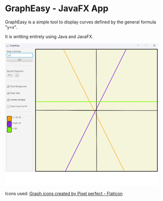 # GraphEasy - JavaFX App
GraphEasy is a simple tool to display curves defined by the general formula "y=x".

It is writting entirely using Java and JavaFX.

![My Image](https://github.com/J-S-Harris/GraphEasy.JavaFXProject/blob/020c29373aca70b247253dd9a02ae800a478cefe/data-display-demo/src/main/resources/gitHubImage.png)

Icons used:
<a href="https://www.flaticon.com/free-icons/graph" title="graph icons">Graph icons created by Pixel perfect - Flaticon</a>
